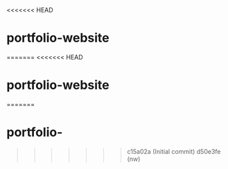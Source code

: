 <<<<<<< HEAD
# portfolio-website
=======
<<<<<<< HEAD
# portfolio-website
=======
# portfolio-
>>>>>>> c15a02a (Initial commit)
>>>>>>> d50e3fe (nw)
